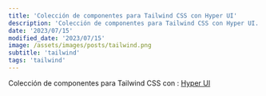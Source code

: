 ```yaml
---
title: 'Colección de componentes para Tailwind CSS con Hyper UI'
description: 'Colección de componentes para Tailwind CSS con Hyper UI.'
date: '2023/07/15'
modified_date: '2023/07/15'
image: /assets/images/posts/tailwind.png
subtitle: 'tailwind'
tags: 'tailwind'
---
```


Colección de componentes para Tailwind CSS con : [Hyper UI](https://www.hyperui.dev/)
